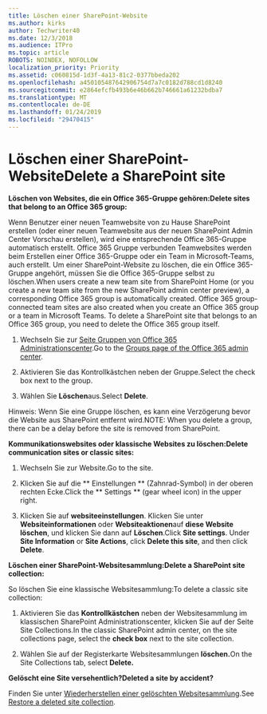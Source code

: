 ```yaml
---
title: Löschen einer SharePoint-Website
ms.author: kirks
author: Techwriter40
ms.date: 12/3/2018
ms.audience: ITPro
ms.topic: article
ROBOTS: NOINDEX, NOFOLLOW
localization_priority: Priority
ms.assetid: c060815d-1d3f-4a13-81c2-0377bbeda202
ms.openlocfilehash: a450105487642906754d7a7c0182d788cd1d8240
ms.sourcegitcommit: e2864efcfb493b6e46b662b746661a61232bdba7
ms.translationtype: MT
ms.contentlocale: de-DE
ms.lasthandoff: 01/24/2019
ms.locfileid: "29470415"
---
```

# <a name="delete-a-sharepoint-site"></a><span data-ttu-id="1ba3f-102">Löschen einer SharePoint-Website</span><span class="sxs-lookup"><span data-stu-id="1ba3f-102">Delete a SharePoint site</span></span>

 <span data-ttu-id="1ba3f-103">**Löschen von Websites, die ein Office 365-Gruppe gehören:**</span><span class="sxs-lookup"><span data-stu-id="1ba3f-103">**Delete sites that belong to an Office 365 group:**</span></span>
  
<span data-ttu-id="1ba3f-p101">Wenn Benutzer einer neuen Teamwebsite von zu Hause SharePoint erstellen (oder einer neuen Teamwebsite aus der neuen SharePoint Admin Center Vorschau erstellen), wird eine entsprechende Office 365-Gruppe automatisch erstellt. Office 365 Gruppe verbunden Teamwebsites werden beim Erstellen einer Office 365-Gruppe oder ein Team in Microsoft-Teams, auch erstellt. Um einer SharePoint-Website zu löschen, die ein Office 365-Gruppe angehört, müssen Sie die Office 365-Gruppe selbst zu löschen.</span><span class="sxs-lookup"><span data-stu-id="1ba3f-p101">When users create a new team site from SharePoint Home (or you create a new team site from the new SharePoint admin center preview), a corresponding Office 365 group is automatically created. Office 365 group-connected team sites are also created when you create an Office 365 group or a team in Microsoft Teams. To delete a SharePoint site that belongs to an Office 365 group, you need to delete the Office 365 group itself.</span></span> 
  
1. <span data-ttu-id="1ba3f-107">Wechseln Sie zur [Seite Gruppen von Office 365 Administrationscenter](https://portal.office.com/adminportal/home#/groups).</span><span class="sxs-lookup"><span data-stu-id="1ba3f-107">Go to the [Groups page of the Office 365 admin center](https://portal.office.com/adminportal/home#/groups).</span></span>
  
2. <span data-ttu-id="1ba3f-108">Aktivieren Sie das Kontrollkästchen neben der Gruppe.</span><span class="sxs-lookup"><span data-stu-id="1ba3f-108">Select the check box next to the group.</span></span>
  
3. <span data-ttu-id="1ba3f-109">Wählen Sie **Löschen**aus.</span><span class="sxs-lookup"><span data-stu-id="1ba3f-109">Select **Delete**.</span></span> 
  
<span data-ttu-id="1ba3f-110">Hinweis: Wenn Sie eine Gruppe löschen, es kann eine Verzögerung bevor die Website aus SharePoint entfernt wird.</span><span class="sxs-lookup"><span data-stu-id="1ba3f-110">NOTE: When you delete a group, there can be a delay before the site is removed from SharePoint.</span></span>
  
 <span data-ttu-id="1ba3f-111">**Kommunikationswebsites oder klassische Websites zu löschen:**</span><span class="sxs-lookup"><span data-stu-id="1ba3f-111">**Delete communication sites or classic sites:**</span></span>
  
1. <span data-ttu-id="1ba3f-112">Wechseln Sie zur Website.</span><span class="sxs-lookup"><span data-stu-id="1ba3f-112">Go to the site.</span></span>
  
2. <span data-ttu-id="1ba3f-113">Klicken Sie auf die \*\* Einstellungen \*\* (Zahnrad-Symbol) in der oberen rechten Ecke.</span><span class="sxs-lookup"><span data-stu-id="1ba3f-113">Click the \*\* Settings \*\* (gear wheel icon) in the upper right.</span></span> 
  
3. <span data-ttu-id="1ba3f-p102">Klicken Sie auf **websiteeinstellungen**. Klicken Sie unter **Websiteinformationen** oder **Websiteaktionen**auf **diese Website löschen**, und klicken Sie dann auf **Löschen**.</span><span class="sxs-lookup"><span data-stu-id="1ba3f-p102">Click **Site settings**. Under **Site Information** or **Site Actions**, click **Delete this site**, and then click **Delete**.</span></span> 
  
 <span data-ttu-id="1ba3f-116">**Löschen einer SharePoint-Websitesammlung:**</span><span class="sxs-lookup"><span data-stu-id="1ba3f-116">**Delete a SharePoint site collection:**</span></span>
  
<span data-ttu-id="1ba3f-117">So löschen Sie eine klassische Websitesammlung:</span><span class="sxs-lookup"><span data-stu-id="1ba3f-117">To delete a classic site collection:</span></span>
  
1. <span data-ttu-id="1ba3f-118">Aktivieren Sie das **Kontrollkästchen** neben der Websitesammlung im klassischen SharePoint Administrationscenter, klicken Sie auf der Seite Site Collections.</span><span class="sxs-lookup"><span data-stu-id="1ba3f-118">In the classic SharePoint admin center, on the site collections page, select the **check box** next to the site collection.</span></span> 
  
2. <span data-ttu-id="1ba3f-119">Wählen Sie auf der Registerkarte Websitesammlungen **löschen.**</span><span class="sxs-lookup"><span data-stu-id="1ba3f-119">On the Site Collections tab, select **Delete.**</span></span>
  
 <span data-ttu-id="1ba3f-120">**Gelöscht eine Site versehentlich?**</span><span class="sxs-lookup"><span data-stu-id="1ba3f-120">**Deleted a site by accident?**</span></span>
  
<span data-ttu-id="1ba3f-121">Finden Sie unter [Wiederherstellen einer gelöschten Websitesammlung](https://go.microsoft.com/fwlink/?linkid=867660).</span><span class="sxs-lookup"><span data-stu-id="1ba3f-121">See [Restore a deleted site collection](https://go.microsoft.com/fwlink/?linkid=867660).</span></span>
  

